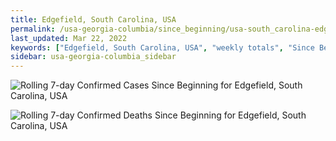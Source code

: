 ```yaml
---
title: Edgefield, South Carolina, USA
permalink: /usa-georgia-columbia/since_beginning/usa-south_carolina-edgefield-since_beginning.html
last_updated: Mar 22, 2022
keywords: ["Edgefield, South Carolina, USA", "weekly totals", "Since Beginning"]
sidebar: usa-georgia-columbia_sidebar
---
```


![Rolling 7-day Confirmed Cases Since Beginning for Edgefield, South Carolina, USA](/covid_tracker/images/graphs/usa-south_carolina-edgefield-rolling_7_days_confirmed-since_beginning_graph.png)

![Rolling 7-day Confirmed Deaths Since Beginning for Edgefield, South Carolina, USA](/covid_tracker/images/graphs/usa-south_carolina-edgefield-rolling_7_days_deaths-since_beginning_graph.png)
